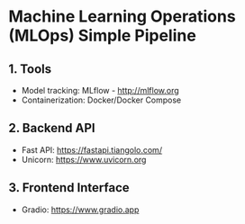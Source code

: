 # Machine Learning Operations (MLOps) Simple Pipeline

## 1. Tools

- Model tracking: MLflow - http://mlflow.org
- Containerization: Docker/Docker Compose

## 2. Backend API

- Fast API: https://fastapi.tiangolo.com/
- Unicorn: https://www.uvicorn.org

## 3. Frontend Interface

- Gradio: https://www.gradio.app
